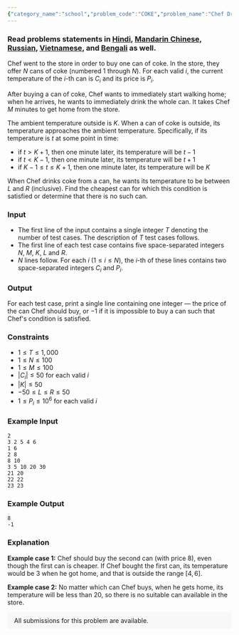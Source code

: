 ```yaml
---
{"category_name":"school","problem_code":"COKE","problem_name":"Chef Drinks Coke","problemComponents":{"constraints":"","constraintsState":false,"subtasks":"","subtasksState":false,"inputFormat":"","inputFormatState":false,"outputFormat":"","outputFormatState":false,"sampleTestCases":{"0":{"id":1,"input":"2\n3 2 5 4 6\n1 6\n2 8\n8 10\n3 5 10 20 30\n21 20\n22 22\n23 23","output":"8\n-1","explanation":"**Example case 1:** Chef should buy the second can (with price $8$), even though the first can is cheaper. If Chef bought the first can, its temperature would be $3$ when he got home, and that is outside the range $[4, 6]$.\n\n**Example case 2:** No matter which can Chef buys, when he gets home, its temperature will be less than $20$, so there is no suitable can available in the store.","isDeleted":false}}},"video_editorial_url":"","languages_supported":{"0":"CPP14","1":"C","2":"JAVA","3":"PYTH 3.6","4":"PYTH","5":"PYP3","6":"CS2","7":"ADA","8":"PYPY","9":"TEXT","10":"PAS fpc","11":"NODEJS","12":"RUBY","13":"PHP","14":"GO","15":"HASK","16":"TCL","17":"PERL","18":"SCALA","19":"LUA","20":"kotlin","21":"BASH","22":"JS","23":"LISP sbcl","24":"rust","25":"PAS gpc","26":"BF","27":"CLOJ","28":"R","29":"D","30":"CAML","31":"FORT","32":"ASM","33":"swift","34":"FS","35":"WSPC","36":"LISP clisp","37":"SQL","38":"SCM guile","39":"PERL6","40":"ERL","41":"CLPS","42":"ICK","43":"NICE","44":"PRLG","45":"ICON","46":"COB","47":"SCM chicken","48":"PIKE","49":"SCM qobi","50":"ST","51":"NEM"},"max_timelimit":1,"source_sizelimit":50000,"problem_author":"kingofnumbers","problem_tester":null,"date_added":"17-08-2019","tags":{"0":"cook109","1":"kingofnumbers","2":"math","3":"simple","4":"taran_1407"},"problem_difficulty_level":"Simple","best_tag":"","editorial_url":"https://discuss.codechef.com/problems/COKE","time":{"view_start_date":1566153002,"submit_start_date":1566153002,"visible_start_date":1566153002,"end_date":1735669800},"is_direct_submittable":false,"problemDiscussURL":"https://discuss.codechef.com/search?q=COKE","is_proctored":false,"visitedContests":{},"layout":"problem"}
---
```

### Read problems statements in [Hindi](https://www.codechef.com/download/translated/COOK109/hindi/COKE.pdf), [Mandarin Chinese](https://www.codechef.com/download/translated/COOK109/mandarin/COKE.pdf), [Russian](https://www.codechef.com/download/translated/COOK109/russian/COKE.pdf), [Vietnamese](https://www.codechef.com/download/translated/COOK109/vietnamese/COKE.pdf), and [Bengali](https://www.codechef.com/download/translated/COOK109/bengali/COKE.pdf) as well.

Chef went to the store in order to buy one can of coke. In the store, they offer $N$ cans of coke (numbered $1$ through $N$). For each valid $i$, the current temperature of the $i$-th can is $C_i$ and its price is $P_i$.

After buying a can of coke, Chef wants to immediately start walking home; when he arrives, he wants to immediately drink the whole can. It takes Chef $M$ minutes to get home from the store.

The ambient temperature outside is $K$. When a can of coke is outside, its temperature approaches the ambient temperature. Specifically, if its temperature is $t$ at some point in time:
- if $t \gt K+1$, then one minute later, its temperature will be $t-1$
- if $t \lt K-1$, then one minute later, its temperature will be $t+1$
- if $K-1 \le t \le K+1$, then one minute later, its temperature will be $K$

When Chef drinks coke from a can, he wants its temperature to be between $L$ and $R$ (inclusive). Find the cheapest can for which this condition is satisfied or determine that there is no such can.

### Input
- The first line of the input contains a single integer $T$ denoting the number of test cases. The description of $T$ test cases follows.
- The first line of each test case contains five space-separated integers $N$, $M$, $K$, $L$ and $R$.
- $N$ lines follow. For each $i$ ($1 \le i \le N$), the $i$-th of these lines contains two space-separated integers $C_i$ and $P_i$.

### Output
For each test case, print a single line containing one integer — the price of the can Chef should buy, or $-1$ if it is impossible to buy a can such that Chef's condition is satisfied.

### Constraints 
- $1 \le T \le 1,000$
- $1 \le N \le 100$
- $1 \le M \le 100$
- $|C_i| \le 50$ for each valid $i$
- $|K| \le 50$
- $-50 \le L \le R \le 50$
- $1 \le P_i \le 10^6$ for each valid $i$

### Example Input
```
2
3 2 5 4 6
1 6
2 8
8 10
3 5 10 20 30
21 20
22 22
23 23
```

### Example Output
```
8
-1
```
	
### Explanation
**Example case 1:** Chef should buy the second can (with price $8$), even though the first can is cheaper. If Chef bought the first can, its temperature would be $3$ when he got home, and that is outside the range $[4, 6]$.

**Example case 2:** No matter which can Chef buys, when he gets home, its temperature will be less than $20$, so there is no suitable can available in the store.

<aside style='background: #f8f8f8;padding: 10px 15px;'><div>All submissions for this problem are available.</div></aside>